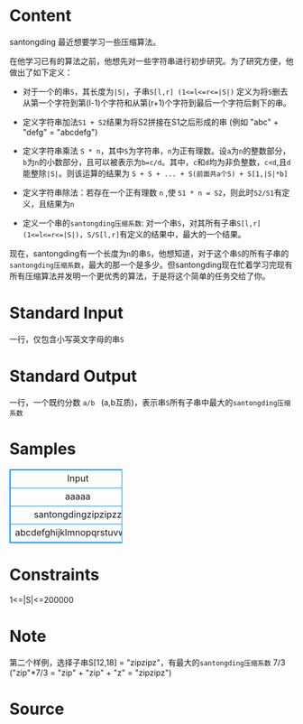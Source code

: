 
# Content

santongding 最近想要学习一些压缩算法。

在他学习已有的算法之前，他想先对一些字符串进行初步研究。为了研究方便，他做出了如下定义：

+ 对于一个的串`S`，其长度为`|S|`，子串`S[l,r] (1<=l<=r<=|S|)` 定义为将`S`删去从第一个字符到第(l-1)个字符和从第(r+1)个字符到最后一个字符后剩下的串。

+ 定义字符串加法`S1 + S2`结果为将S2拼接在S1之后形成的串 (例如 "abc" + "defg" = "abcdefg")

+ 定义字符串乘法 `S * n`，其中`S`为字符串，`n`为正有理数。设`a`为`n`的整数部分，`b`为`n`的小数部分，且可以被表示为`b=c/d`。其中，`c`和`d`均为非负整数，`c<d`,且`d`能整除`|S|`。则该运算的结果为 `S + S + ... + S(前面共a个S) + S[1,|S|*b]`

+ 定义字符串除法：若存在一个正有理数 `n` ,使 `S1 * n = S2`，则此时`S2/S1`有定义，且结果为`n`

+ 定义一个串的`santongding压缩系数`: 对一个串`S`，对其所有子串`S[l,r] (1<=l<=r<=|S|)`，`S/S[l,r]`有定义的结果中，最大的一个结果。

现在，santongding有一个长度为`n`的串`S`，他想知道，对于这个串`S`的所有子串的`santongding压缩系数`，最大的那一个是多少。但santongding现在忙着学习完现有所有压缩算法并发明一个更优秀的算法，于是将这个简单的任务交给了你。

# Standard Input

一行，仅包含小写英文字母的串`S`

# Standard Output

一行，一个既约分数 `a/b ` (a,b互质)，表示串`S`所有子串中最大的`santongding压缩系数`

# Samples

<style>
        table,table tr th, table tr td { border:1px solid #0094ff; }
        table { width: 200px; min-height: 25px; line-height: 25px; text-align: center; border-collapse: collapse;}   
    </style>
<table>
	<tr>
		<td>Input</td>
		<td>Output</td>
	</tr>
<tr><td>aaaaa</td><td>5/1</td></tr><tr><td>santongdingzipzipzz</td><td>7/3</td></tr><tr><td>abcdefghijklmnopqrstuvwxyz</td><td>1/1</td></tr></table>


# Constraints

1<=|S|<=200000

# Note

第二个样例，选择子串S[12,18] =  "zipzipz"，有最大的`santongding压缩系数`  7/3
("zip"*7/3 = "zip" + "zip" + "z" = "zipzipz")

# Source


